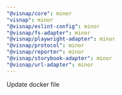 ```yaml
---
"@visnap/core": minor
"visnap": minor
"@visnap/eslint-config": minor
"@visnap/fs-adapter": minor
"@visnap/playwright-adapter": minor
"@visnap/protocol": minor
"@visnap/reporter": minor
"@visnap/storybook-adapter": minor
"@visnap/url-adapter": minor
---
```


Update docker file
